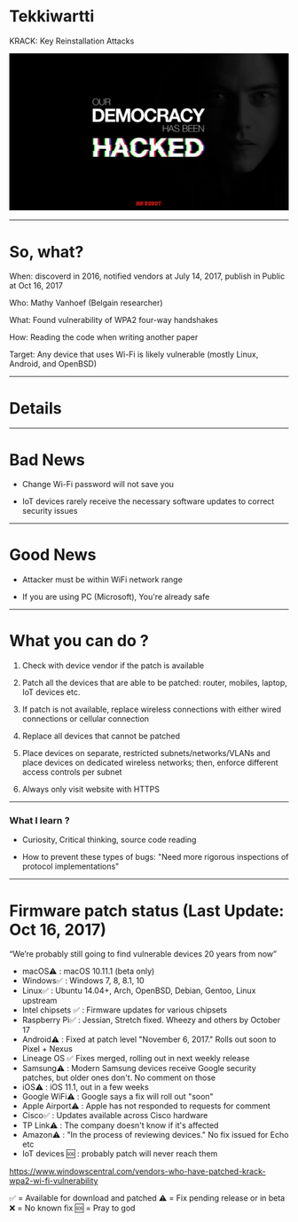 # Tekkiwartti

KRACK: Key Reinstallation Attacks

![intro](../resources/pics/intro.jpg)

---

# So, what?

When: discoverd in 2016, notified vendors at July 14, 2017, publish in Public at Oct 16, 2017

Who: Mathy Vanhoef (Belgain researcher)

What: Found vulnerability of WPA2 four-way handshakes

How: Reading the code when writing another paper

Target: Any device that uses Wi-Fi is likely vulnerable (mostly Linux, Android, and OpenBSD)

---

# Details


---

# Bad News

- Change Wi-Fi password will not save you

- IoT devices rarely receive the necessary software updates to correct security issues

---

# Good News

- Attacker must be within WiFi network range

- If you are using PC (Microsoft), You're already safe

---

# What you can do ?

1. Check with device vendor if the patch is available

2. Patch all the devices that are able to be patched: router, mobiles, laptop, IoT devices etc.

3. If patch is not available, replace wireless connections with either wired connections or cellular connection

4. Replace all devices that cannot be patched

5. Place devices on separate, restricted subnets/networks/VLANs and place devices on dedicated wireless networks; then, enforce different access controls per subnet

6. Always only visit website with HTTPS

---

### What I learn ?

- Curiosity, Critical thinking, source code reading

- How to prevent these types of bugs: "Need more rigorous inspections of protocol implementations"

---

# Firmware patch status (Last Update: Oct 16, 2017)

“We’re probably still going to find vulnerable devices 20 years from now”

- macOS:warning: : macOS 10.11.1 (beta only)
- Windows:white_check_mark: : Windows 7, 8, 8.1, 10
- Linux:white_check_mark: : Ubuntu 14.04+, Arch, OpenBSD, Debian, Gentoo, Linux upstream
- Intel chipsets :white_check_mark: : Firmware updates for various chipsets
- Raspberry Pi:white_check_mark: : Jessian, Stretch fixed. Wheezy and others by October 17
- Android:warning: : Fixed at patch level "November 6, 2017." Rolls out soon to Pixel + Nexus
- Lineage OS :white_check_mark: Fixes merged, rolling out in next weekly release
- Samsung:warning: : Modern Samsung devices receive Google security patches, but older ones don't. No comment on those
- iOS:warning: : iOS 11.1, out in a few weeks
- Google WiFi:warning: : Google says a fix will roll out "soon"
- Apple Airport:warning: : Apple has not responded to requests for comment
- Cisco:white_check_mark: : Updates available across Cisco hardware
- TP Link:warning: : The company doesn't know if it's affected
- Amazon:warning: : "In the process of reviewing devices." No fix issued for Echo etc 
- IoT devices :sos: : probably patch will never reach them

https://www.windowscentral.com/vendors-who-have-patched-krack-wpa2-wi-fi-vulnerability

:white_check_mark: = Available for download and patched
:warning: = Fix pending release or in beta
:x: = No known fix
:sos: = Pray to god 


